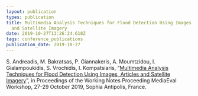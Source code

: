 ```yaml
---
layout: publication
types: publication
title: Multimedia Analysis Techniques for Flood Detection Using Images, Articles
  and Satellite Imagery
date: 2019-10-27T13:26:24.618Z
tags: conference_publications
publication_date: 2019-10-27
---
```

S. Andreadis, M. Bakratsas, P. Giannakeris, A. Moumtzidou, I. Gialampoukidis, S. Vrochidis, I. Kompatsiaris, “[Multimedia Analysis Techniques for Flood Detection Using Images, Articles and Satellite Imagery](http://ceur-ws.org/Vol-2670/MediaEval_19_paper_46.pdf)”, in Proceedings of the Working Notes Proceeding MediaEval Workshop, 27-29 October 2019, Sophia Antipolis, France.